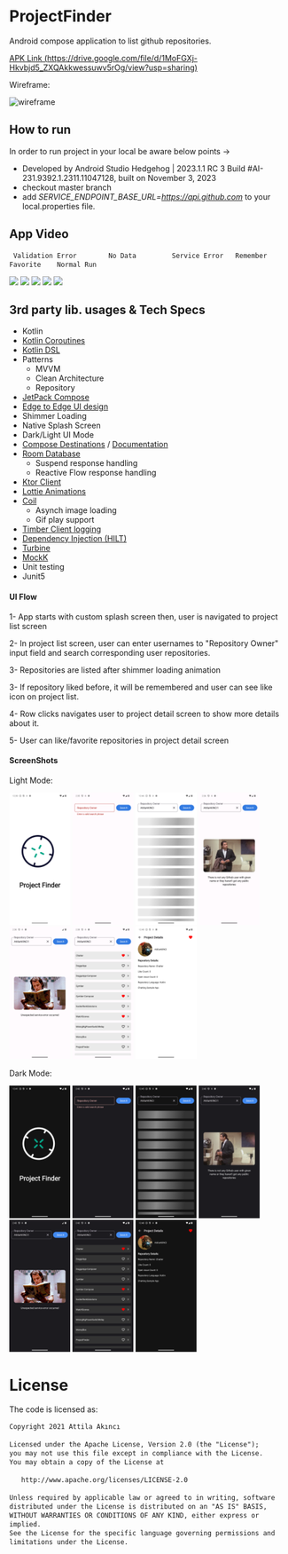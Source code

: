# ProjectFinder
Android compose application to list github repositories.

[APK Link (https://drive.google.com/file/d/1MoFGXj-Hkvbjd5_ZXQAkkwessuwv5rOg/view?usp=sharing)](https://drive.google.com/file/d/1MoFGXj-Hkvbjd5_ZXQAkkwessuwv5rOg/view?usp=sharing)

Wireframe:

![wireframe](https://github.com/AttilaAKINCI/ProjectFinder/assets/21987335/5acde5a6-6c9c-4ffb-a438-bd0f2ede7100)


## How to run
In order to run project in your local be aware below points ->
* Developed by Android Studio Hedgehog | 2023.1.1 RC 3 Build #AI-231.9392.1.2311.11047128, built on November 3, 2023
* checkout master branch
* add *SERVICE_ENDPOINT_BASE_URL=https://api.github.com* to your local.properties file.
  

## App Video

     Validation Error        No Data         Service Error   Remember Favorite    Normal Run       

<img src="https://github.com/AttilaAKINCI/ProjectFinder/assets/21987335/e8a3746c-35e9-4487-a3a1-9219df3ade6e" width="160"/> <img 
src="https://github.com/AttilaAKINCI/ProjectFinder/assets/21987335/14c531fb-4c77-4f96-8a15-a42297075b46" width="160"/>  <img 
src="https://github.com/AttilaAKINCI/ProjectFinder/assets/21987335/8d2bd069-6b1d-4d9e-a956-7517ea8cd569" width="160"/> <img
src="https://github.com/AttilaAKINCI/ProjectFinder/assets/21987335/ffa04e5b-2f06-478e-bc62-5ed509f6a2f8" width="160"/>  <img
src="https://github.com/AttilaAKINCI/ProjectFinder/assets/21987335/53366e5b-0c23-4093-89e9-a0010d2428c9" width="160"/> 


## 3rd party lib. usages & Tech Specs
* Kotlin
* [Kotlin Coroutines](https://kotlinlang.org/docs/coroutines-overview.html)
* [Kotlin DSL](https://developer.android.com/build/migrate-to-kotlin-dsl)
* Patterns
    - MVVM
    - Clean Architecture
    - Repository
* [JetPack Compose](https://developer.android.com/jetpack/compose?gclid=Cj0KCQiAjMKqBhCgARIsAPDgWlyVg8bZaasX_bdQfYrAXsuDQ6vD-2SmFcTv34Fb-jLQxgGqPD7UxKgaAso5EALw_wcB&gclsrc=aw.ds)
* [Edge to Edge UI design](https://developer.android.com/jetpack/compose/layouts/insets)
* Shimmer Loading
* Native Splash Screen
* Dark/Light UI Mode 
* [Compose Destinations](https://github.com/raamcosta/compose-destinations) / [Documentation](https://composedestinations.rafaelcosta.xyz/)
* [Room Database](https://developer.android.com/jetpack/androidx/releases/room)
    - Suspend response handling
    - Reactive Flow response handling
* [Ktor Client](https://ktor.io/docs/client-supported-platforms.html)
* [Lottie Animations](https://github.com/airbnb/lottie-android)
* [Coil](https://github.com/coil-kt/coil)
    - Asynch image loading
    - Gif play support
* [Timber Client logging](https://github.com/JakeWharton/timber)
* [Dependency Injection (HILT)](https://developer.android.com/training/dependency-injection/hilt-android)
* [Turbine](https://github.com/cashapp/turbine)
* [MockK](https://mockk.io/)
* Unit testing
* Junit5


#### UI Flow
1- App starts with custom splash screen then, user is navigated to project list screen

2- In project list screen, user can enter usernames to "Repository Owner" input field and search corresponding user repositories.

3- Repositories are listed after shimmer loading animation

3- If repository liked before, it will be remembered and user can see like icon on project list.

4- Row clicks navigates user to project detail screen to show more details about it. 

5- User can like/favorite repositories in project detail screen


#### ScreenShots
Light Mode:

<img src="https://github.com/AttilaAKINCI/ProjectFinder/blob/master/images/1-light.png" width="110">   <img
src="https://github.com/AttilaAKINCI/ProjectFinder/blob/master/images/2-light.png" width="110">   <img
src="https://github.com/AttilaAKINCI/ProjectFinder/blob/master/images/3-light.png" width="110">   <img
src="https://github.com/AttilaAKINCI/ProjectFinder/blob/master/images/4-light.png" width="110">   <img
src="https://github.com/AttilaAKINCI/ProjectFinder/blob/master/images/5-light.png" width="110">   <img
src="https://github.com/AttilaAKINCI/ProjectFinder/blob/master/images/6-light.png" width="110">   <img
src="https://github.com/AttilaAKINCI/ProjectFinder/blob/master/images/7_1-light.png" width="110">

Dark Mode:

<img src="https://github.com/AttilaAKINCI/ProjectFinder/blob/master/images/1-dark.png" width="110">   <img
src="https://github.com/AttilaAKINCI/ProjectFinder/blob/master/images/2-dark.png" width="110">   <img
src="https://github.com/AttilaAKINCI/ProjectFinder/blob/master/images/3-dark.png" width="110">   <img
src="https://github.com/AttilaAKINCI/ProjectFinder/blob/master/images/4-dark.png" width="110">   <img
src="https://github.com/AttilaAKINCI/ProjectFinder/blob/master/images/5-dark.png" width="110">   <img
src="https://github.com/AttilaAKINCI/ProjectFinder/blob/master/images/6-dark.png" width="110">   <img
src="https://github.com/AttilaAKINCI/ProjectFinder/blob/master/images/7_1-dark.png" width="110">

# License

The code is licensed as:

```
Copyright 2021 Attila Akıncı

Licensed under the Apache License, Version 2.0 (the "License");
you may not use this file except in compliance with the License.
You may obtain a copy of the License at

   http://www.apache.org/licenses/LICENSE-2.0

Unless required by applicable law or agreed to in writing, software
distributed under the License is distributed on an "AS IS" BASIS,
WITHOUT WARRANTIES OR CONDITIONS OF ANY KIND, either express or implied.
See the License for the specific language governing permissions and
limitations under the License.
```

